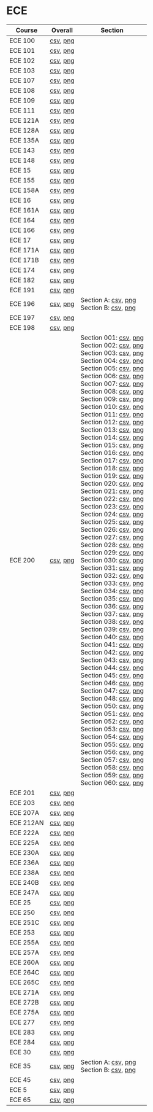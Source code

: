 # ECE

| Course | Overall | Section |
| ------ | ------- | ------- |
| ECE 100 | [csv](https://github.com/UCSD-Historical-Enrollment-Data/2023Fall/blob/main/overall/ECE%20100.csv), [png](https://raw.githubusercontent.com/UCSD-Historical-Enrollment-Data/2023Fall/main/plot_overall/ECE%20100.png) |  |
| ECE 101 | [csv](https://github.com/UCSD-Historical-Enrollment-Data/2023Fall/blob/main/overall/ECE%20101.csv), [png](https://raw.githubusercontent.com/UCSD-Historical-Enrollment-Data/2023Fall/main/plot_overall/ECE%20101.png) |  |
| ECE 102 | [csv](https://github.com/UCSD-Historical-Enrollment-Data/2023Fall/blob/main/overall/ECE%20102.csv), [png](https://raw.githubusercontent.com/UCSD-Historical-Enrollment-Data/2023Fall/main/plot_overall/ECE%20102.png) |  |
| ECE 103 | [csv](https://github.com/UCSD-Historical-Enrollment-Data/2023Fall/blob/main/overall/ECE%20103.csv), [png](https://raw.githubusercontent.com/UCSD-Historical-Enrollment-Data/2023Fall/main/plot_overall/ECE%20103.png) |  |
| ECE 107 | [csv](https://github.com/UCSD-Historical-Enrollment-Data/2023Fall/blob/main/overall/ECE%20107.csv), [png](https://raw.githubusercontent.com/UCSD-Historical-Enrollment-Data/2023Fall/main/plot_overall/ECE%20107.png) |  |
| ECE 108 | [csv](https://github.com/UCSD-Historical-Enrollment-Data/2023Fall/blob/main/overall/ECE%20108.csv), [png](https://raw.githubusercontent.com/UCSD-Historical-Enrollment-Data/2023Fall/main/plot_overall/ECE%20108.png) |  |
| ECE 109 | [csv](https://github.com/UCSD-Historical-Enrollment-Data/2023Fall/blob/main/overall/ECE%20109.csv), [png](https://raw.githubusercontent.com/UCSD-Historical-Enrollment-Data/2023Fall/main/plot_overall/ECE%20109.png) |  |
| ECE 111 | [csv](https://github.com/UCSD-Historical-Enrollment-Data/2023Fall/blob/main/overall/ECE%20111.csv), [png](https://raw.githubusercontent.com/UCSD-Historical-Enrollment-Data/2023Fall/main/plot_overall/ECE%20111.png) |  |
| ECE 121A | [csv](https://github.com/UCSD-Historical-Enrollment-Data/2023Fall/blob/main/overall/ECE%20121A.csv), [png](https://raw.githubusercontent.com/UCSD-Historical-Enrollment-Data/2023Fall/main/plot_overall/ECE%20121A.png) |  |
| ECE 128A | [csv](https://github.com/UCSD-Historical-Enrollment-Data/2023Fall/blob/main/overall/ECE%20128A.csv), [png](https://raw.githubusercontent.com/UCSD-Historical-Enrollment-Data/2023Fall/main/plot_overall/ECE%20128A.png) |  |
| ECE 135A | [csv](https://github.com/UCSD-Historical-Enrollment-Data/2023Fall/blob/main/overall/ECE%20135A.csv), [png](https://raw.githubusercontent.com/UCSD-Historical-Enrollment-Data/2023Fall/main/plot_overall/ECE%20135A.png) |  |
| ECE 143 | [csv](https://github.com/UCSD-Historical-Enrollment-Data/2023Fall/blob/main/overall/ECE%20143.csv), [png](https://raw.githubusercontent.com/UCSD-Historical-Enrollment-Data/2023Fall/main/plot_overall/ECE%20143.png) |  |
| ECE 148 | [csv](https://github.com/UCSD-Historical-Enrollment-Data/2023Fall/blob/main/overall/ECE%20148.csv), [png](https://raw.githubusercontent.com/UCSD-Historical-Enrollment-Data/2023Fall/main/plot_overall/ECE%20148.png) |  |
| ECE 15 | [csv](https://github.com/UCSD-Historical-Enrollment-Data/2023Fall/blob/main/overall/ECE%2015.csv), [png](https://raw.githubusercontent.com/UCSD-Historical-Enrollment-Data/2023Fall/main/plot_overall/ECE%2015.png) |  |
| ECE 155 | [csv](https://github.com/UCSD-Historical-Enrollment-Data/2023Fall/blob/main/overall/ECE%20155.csv), [png](https://raw.githubusercontent.com/UCSD-Historical-Enrollment-Data/2023Fall/main/plot_overall/ECE%20155.png) |  |
| ECE 158A | [csv](https://github.com/UCSD-Historical-Enrollment-Data/2023Fall/blob/main/overall/ECE%20158A.csv), [png](https://raw.githubusercontent.com/UCSD-Historical-Enrollment-Data/2023Fall/main/plot_overall/ECE%20158A.png) |  |
| ECE 16 | [csv](https://github.com/UCSD-Historical-Enrollment-Data/2023Fall/blob/main/overall/ECE%2016.csv), [png](https://raw.githubusercontent.com/UCSD-Historical-Enrollment-Data/2023Fall/main/plot_overall/ECE%2016.png) |  |
| ECE 161A | [csv](https://github.com/UCSD-Historical-Enrollment-Data/2023Fall/blob/main/overall/ECE%20161A.csv), [png](https://raw.githubusercontent.com/UCSD-Historical-Enrollment-Data/2023Fall/main/plot_overall/ECE%20161A.png) |  |
| ECE 164 | [csv](https://github.com/UCSD-Historical-Enrollment-Data/2023Fall/blob/main/overall/ECE%20164.csv), [png](https://raw.githubusercontent.com/UCSD-Historical-Enrollment-Data/2023Fall/main/plot_overall/ECE%20164.png) |  |
| ECE 166 | [csv](https://github.com/UCSD-Historical-Enrollment-Data/2023Fall/blob/main/overall/ECE%20166.csv), [png](https://raw.githubusercontent.com/UCSD-Historical-Enrollment-Data/2023Fall/main/plot_overall/ECE%20166.png) |  |
| ECE 17 | [csv](https://github.com/UCSD-Historical-Enrollment-Data/2023Fall/blob/main/overall/ECE%2017.csv), [png](https://raw.githubusercontent.com/UCSD-Historical-Enrollment-Data/2023Fall/main/plot_overall/ECE%2017.png) |  |
| ECE 171A | [csv](https://github.com/UCSD-Historical-Enrollment-Data/2023Fall/blob/main/overall/ECE%20171A.csv), [png](https://raw.githubusercontent.com/UCSD-Historical-Enrollment-Data/2023Fall/main/plot_overall/ECE%20171A.png) |  |
| ECE 171B | [csv](https://github.com/UCSD-Historical-Enrollment-Data/2023Fall/blob/main/overall/ECE%20171B.csv), [png](https://raw.githubusercontent.com/UCSD-Historical-Enrollment-Data/2023Fall/main/plot_overall/ECE%20171B.png) |  |
| ECE 174 | [csv](https://github.com/UCSD-Historical-Enrollment-Data/2023Fall/blob/main/overall/ECE%20174.csv), [png](https://raw.githubusercontent.com/UCSD-Historical-Enrollment-Data/2023Fall/main/plot_overall/ECE%20174.png) |  |
| ECE 182 | [csv](https://github.com/UCSD-Historical-Enrollment-Data/2023Fall/blob/main/overall/ECE%20182.csv), [png](https://raw.githubusercontent.com/UCSD-Historical-Enrollment-Data/2023Fall/main/plot_overall/ECE%20182.png) |  |
| ECE 191 | [csv](https://github.com/UCSD-Historical-Enrollment-Data/2023Fall/blob/main/overall/ECE%20191.csv), [png](https://raw.githubusercontent.com/UCSD-Historical-Enrollment-Data/2023Fall/main/plot_overall/ECE%20191.png) |  |
| ECE 196 | [csv](https://github.com/UCSD-Historical-Enrollment-Data/2023Fall/blob/main/overall/ECE%20196.csv), [png](https://raw.githubusercontent.com/UCSD-Historical-Enrollment-Data/2023Fall/main/plot_overall/ECE%20196.png) | Section A: [csv](https://github.com/UCSD-Historical-Enrollment-Data/2023Fall/blob/main/section/ECE%20196_A.csv), [png](https://raw.githubusercontent.com/UCSD-Historical-Enrollment-Data/2023Fall/main/plot_section/ECE%20196_A.png)<br>Section B: [csv](https://github.com/UCSD-Historical-Enrollment-Data/2023Fall/blob/main/section/ECE%20196_B.csv), [png](https://raw.githubusercontent.com/UCSD-Historical-Enrollment-Data/2023Fall/main/plot_section/ECE%20196_B.png) |
| ECE 197 | [csv](https://github.com/UCSD-Historical-Enrollment-Data/2023Fall/blob/main/overall/ECE%20197.csv), [png](https://raw.githubusercontent.com/UCSD-Historical-Enrollment-Data/2023Fall/main/plot_overall/ECE%20197.png) |  |
| ECE 198 | [csv](https://github.com/UCSD-Historical-Enrollment-Data/2023Fall/blob/main/overall/ECE%20198.csv), [png](https://raw.githubusercontent.com/UCSD-Historical-Enrollment-Data/2023Fall/main/plot_overall/ECE%20198.png) |  |
| ECE 200 | [csv](https://github.com/UCSD-Historical-Enrollment-Data/2023Fall/blob/main/overall/ECE%20200.csv), [png](https://raw.githubusercontent.com/UCSD-Historical-Enrollment-Data/2023Fall/main/plot_overall/ECE%20200.png) | Section 001: [csv](https://github.com/UCSD-Historical-Enrollment-Data/2023Fall/blob/main/section/ECE%20200_001.csv), [png](https://raw.githubusercontent.com/UCSD-Historical-Enrollment-Data/2023Fall/main/plot_section/ECE%20200_001.png)<br>Section 002: [csv](https://github.com/UCSD-Historical-Enrollment-Data/2023Fall/blob/main/section/ECE%20200_002.csv), [png](https://raw.githubusercontent.com/UCSD-Historical-Enrollment-Data/2023Fall/main/plot_section/ECE%20200_002.png)<br>Section 003: [csv](https://github.com/UCSD-Historical-Enrollment-Data/2023Fall/blob/main/section/ECE%20200_003.csv), [png](https://raw.githubusercontent.com/UCSD-Historical-Enrollment-Data/2023Fall/main/plot_section/ECE%20200_003.png)<br>Section 004: [csv](https://github.com/UCSD-Historical-Enrollment-Data/2023Fall/blob/main/section/ECE%20200_004.csv), [png](https://raw.githubusercontent.com/UCSD-Historical-Enrollment-Data/2023Fall/main/plot_section/ECE%20200_004.png)<br>Section 005: [csv](https://github.com/UCSD-Historical-Enrollment-Data/2023Fall/blob/main/section/ECE%20200_005.csv), [png](https://raw.githubusercontent.com/UCSD-Historical-Enrollment-Data/2023Fall/main/plot_section/ECE%20200_005.png)<br>Section 006: [csv](https://github.com/UCSD-Historical-Enrollment-Data/2023Fall/blob/main/section/ECE%20200_006.csv), [png](https://raw.githubusercontent.com/UCSD-Historical-Enrollment-Data/2023Fall/main/plot_section/ECE%20200_006.png)<br>Section 007: [csv](https://github.com/UCSD-Historical-Enrollment-Data/2023Fall/blob/main/section/ECE%20200_007.csv), [png](https://raw.githubusercontent.com/UCSD-Historical-Enrollment-Data/2023Fall/main/plot_section/ECE%20200_007.png)<br>Section 008: [csv](https://github.com/UCSD-Historical-Enrollment-Data/2023Fall/blob/main/section/ECE%20200_008.csv), [png](https://raw.githubusercontent.com/UCSD-Historical-Enrollment-Data/2023Fall/main/plot_section/ECE%20200_008.png)<br>Section 009: [csv](https://github.com/UCSD-Historical-Enrollment-Data/2023Fall/blob/main/section/ECE%20200_009.csv), [png](https://raw.githubusercontent.com/UCSD-Historical-Enrollment-Data/2023Fall/main/plot_section/ECE%20200_009.png)<br>Section 010: [csv](https://github.com/UCSD-Historical-Enrollment-Data/2023Fall/blob/main/section/ECE%20200_010.csv), [png](https://raw.githubusercontent.com/UCSD-Historical-Enrollment-Data/2023Fall/main/plot_section/ECE%20200_010.png)<br>Section 011: [csv](https://github.com/UCSD-Historical-Enrollment-Data/2023Fall/blob/main/section/ECE%20200_011.csv), [png](https://raw.githubusercontent.com/UCSD-Historical-Enrollment-Data/2023Fall/main/plot_section/ECE%20200_011.png)<br>Section 012: [csv](https://github.com/UCSD-Historical-Enrollment-Data/2023Fall/blob/main/section/ECE%20200_012.csv), [png](https://raw.githubusercontent.com/UCSD-Historical-Enrollment-Data/2023Fall/main/plot_section/ECE%20200_012.png)<br>Section 013: [csv](https://github.com/UCSD-Historical-Enrollment-Data/2023Fall/blob/main/section/ECE%20200_013.csv), [png](https://raw.githubusercontent.com/UCSD-Historical-Enrollment-Data/2023Fall/main/plot_section/ECE%20200_013.png)<br>Section 014: [csv](https://github.com/UCSD-Historical-Enrollment-Data/2023Fall/blob/main/section/ECE%20200_014.csv), [png](https://raw.githubusercontent.com/UCSD-Historical-Enrollment-Data/2023Fall/main/plot_section/ECE%20200_014.png)<br>Section 015: [csv](https://github.com/UCSD-Historical-Enrollment-Data/2023Fall/blob/main/section/ECE%20200_015.csv), [png](https://raw.githubusercontent.com/UCSD-Historical-Enrollment-Data/2023Fall/main/plot_section/ECE%20200_015.png)<br>Section 016: [csv](https://github.com/UCSD-Historical-Enrollment-Data/2023Fall/blob/main/section/ECE%20200_016.csv), [png](https://raw.githubusercontent.com/UCSD-Historical-Enrollment-Data/2023Fall/main/plot_section/ECE%20200_016.png)<br>Section 017: [csv](https://github.com/UCSD-Historical-Enrollment-Data/2023Fall/blob/main/section/ECE%20200_017.csv), [png](https://raw.githubusercontent.com/UCSD-Historical-Enrollment-Data/2023Fall/main/plot_section/ECE%20200_017.png)<br>Section 018: [csv](https://github.com/UCSD-Historical-Enrollment-Data/2023Fall/blob/main/section/ECE%20200_018.csv), [png](https://raw.githubusercontent.com/UCSD-Historical-Enrollment-Data/2023Fall/main/plot_section/ECE%20200_018.png)<br>Section 019: [csv](https://github.com/UCSD-Historical-Enrollment-Data/2023Fall/blob/main/section/ECE%20200_019.csv), [png](https://raw.githubusercontent.com/UCSD-Historical-Enrollment-Data/2023Fall/main/plot_section/ECE%20200_019.png)<br>Section 020: [csv](https://github.com/UCSD-Historical-Enrollment-Data/2023Fall/blob/main/section/ECE%20200_020.csv), [png](https://raw.githubusercontent.com/UCSD-Historical-Enrollment-Data/2023Fall/main/plot_section/ECE%20200_020.png)<br>Section 021: [csv](https://github.com/UCSD-Historical-Enrollment-Data/2023Fall/blob/main/section/ECE%20200_021.csv), [png](https://raw.githubusercontent.com/UCSD-Historical-Enrollment-Data/2023Fall/main/plot_section/ECE%20200_021.png)<br>Section 022: [csv](https://github.com/UCSD-Historical-Enrollment-Data/2023Fall/blob/main/section/ECE%20200_022.csv), [png](https://raw.githubusercontent.com/UCSD-Historical-Enrollment-Data/2023Fall/main/plot_section/ECE%20200_022.png)<br>Section 023: [csv](https://github.com/UCSD-Historical-Enrollment-Data/2023Fall/blob/main/section/ECE%20200_023.csv), [png](https://raw.githubusercontent.com/UCSD-Historical-Enrollment-Data/2023Fall/main/plot_section/ECE%20200_023.png)<br>Section 024: [csv](https://github.com/UCSD-Historical-Enrollment-Data/2023Fall/blob/main/section/ECE%20200_024.csv), [png](https://raw.githubusercontent.com/UCSD-Historical-Enrollment-Data/2023Fall/main/plot_section/ECE%20200_024.png)<br>Section 025: [csv](https://github.com/UCSD-Historical-Enrollment-Data/2023Fall/blob/main/section/ECE%20200_025.csv), [png](https://raw.githubusercontent.com/UCSD-Historical-Enrollment-Data/2023Fall/main/plot_section/ECE%20200_025.png)<br>Section 026: [csv](https://github.com/UCSD-Historical-Enrollment-Data/2023Fall/blob/main/section/ECE%20200_026.csv), [png](https://raw.githubusercontent.com/UCSD-Historical-Enrollment-Data/2023Fall/main/plot_section/ECE%20200_026.png)<br>Section 027: [csv](https://github.com/UCSD-Historical-Enrollment-Data/2023Fall/blob/main/section/ECE%20200_027.csv), [png](https://raw.githubusercontent.com/UCSD-Historical-Enrollment-Data/2023Fall/main/plot_section/ECE%20200_027.png)<br>Section 028: [csv](https://github.com/UCSD-Historical-Enrollment-Data/2023Fall/blob/main/section/ECE%20200_028.csv), [png](https://raw.githubusercontent.com/UCSD-Historical-Enrollment-Data/2023Fall/main/plot_section/ECE%20200_028.png)<br>Section 029: [csv](https://github.com/UCSD-Historical-Enrollment-Data/2023Fall/blob/main/section/ECE%20200_029.csv), [png](https://raw.githubusercontent.com/UCSD-Historical-Enrollment-Data/2023Fall/main/plot_section/ECE%20200_029.png)<br>Section 030: [csv](https://github.com/UCSD-Historical-Enrollment-Data/2023Fall/blob/main/section/ECE%20200_030.csv), [png](https://raw.githubusercontent.com/UCSD-Historical-Enrollment-Data/2023Fall/main/plot_section/ECE%20200_030.png)<br>Section 031: [csv](https://github.com/UCSD-Historical-Enrollment-Data/2023Fall/blob/main/section/ECE%20200_031.csv), [png](https://raw.githubusercontent.com/UCSD-Historical-Enrollment-Data/2023Fall/main/plot_section/ECE%20200_031.png)<br>Section 032: [csv](https://github.com/UCSD-Historical-Enrollment-Data/2023Fall/blob/main/section/ECE%20200_032.csv), [png](https://raw.githubusercontent.com/UCSD-Historical-Enrollment-Data/2023Fall/main/plot_section/ECE%20200_032.png)<br>Section 033: [csv](https://github.com/UCSD-Historical-Enrollment-Data/2023Fall/blob/main/section/ECE%20200_033.csv), [png](https://raw.githubusercontent.com/UCSD-Historical-Enrollment-Data/2023Fall/main/plot_section/ECE%20200_033.png)<br>Section 034: [csv](https://github.com/UCSD-Historical-Enrollment-Data/2023Fall/blob/main/section/ECE%20200_034.csv), [png](https://raw.githubusercontent.com/UCSD-Historical-Enrollment-Data/2023Fall/main/plot_section/ECE%20200_034.png)<br>Section 035: [csv](https://github.com/UCSD-Historical-Enrollment-Data/2023Fall/blob/main/section/ECE%20200_035.csv), [png](https://raw.githubusercontent.com/UCSD-Historical-Enrollment-Data/2023Fall/main/plot_section/ECE%20200_035.png)<br>Section 036: [csv](https://github.com/UCSD-Historical-Enrollment-Data/2023Fall/blob/main/section/ECE%20200_036.csv), [png](https://raw.githubusercontent.com/UCSD-Historical-Enrollment-Data/2023Fall/main/plot_section/ECE%20200_036.png)<br>Section 037: [csv](https://github.com/UCSD-Historical-Enrollment-Data/2023Fall/blob/main/section/ECE%20200_037.csv), [png](https://raw.githubusercontent.com/UCSD-Historical-Enrollment-Data/2023Fall/main/plot_section/ECE%20200_037.png)<br>Section 038: [csv](https://github.com/UCSD-Historical-Enrollment-Data/2023Fall/blob/main/section/ECE%20200_038.csv), [png](https://raw.githubusercontent.com/UCSD-Historical-Enrollment-Data/2023Fall/main/plot_section/ECE%20200_038.png)<br>Section 039: [csv](https://github.com/UCSD-Historical-Enrollment-Data/2023Fall/blob/main/section/ECE%20200_039.csv), [png](https://raw.githubusercontent.com/UCSD-Historical-Enrollment-Data/2023Fall/main/plot_section/ECE%20200_039.png)<br>Section 040: [csv](https://github.com/UCSD-Historical-Enrollment-Data/2023Fall/blob/main/section/ECE%20200_040.csv), [png](https://raw.githubusercontent.com/UCSD-Historical-Enrollment-Data/2023Fall/main/plot_section/ECE%20200_040.png)<br>Section 041: [csv](https://github.com/UCSD-Historical-Enrollment-Data/2023Fall/blob/main/section/ECE%20200_041.csv), [png](https://raw.githubusercontent.com/UCSD-Historical-Enrollment-Data/2023Fall/main/plot_section/ECE%20200_041.png)<br>Section 042: [csv](https://github.com/UCSD-Historical-Enrollment-Data/2023Fall/blob/main/section/ECE%20200_042.csv), [png](https://raw.githubusercontent.com/UCSD-Historical-Enrollment-Data/2023Fall/main/plot_section/ECE%20200_042.png)<br>Section 043: [csv](https://github.com/UCSD-Historical-Enrollment-Data/2023Fall/blob/main/section/ECE%20200_043.csv), [png](https://raw.githubusercontent.com/UCSD-Historical-Enrollment-Data/2023Fall/main/plot_section/ECE%20200_043.png)<br>Section 044: [csv](https://github.com/UCSD-Historical-Enrollment-Data/2023Fall/blob/main/section/ECE%20200_044.csv), [png](https://raw.githubusercontent.com/UCSD-Historical-Enrollment-Data/2023Fall/main/plot_section/ECE%20200_044.png)<br>Section 045: [csv](https://github.com/UCSD-Historical-Enrollment-Data/2023Fall/blob/main/section/ECE%20200_045.csv), [png](https://raw.githubusercontent.com/UCSD-Historical-Enrollment-Data/2023Fall/main/plot_section/ECE%20200_045.png)<br>Section 046: [csv](https://github.com/UCSD-Historical-Enrollment-Data/2023Fall/blob/main/section/ECE%20200_046.csv), [png](https://raw.githubusercontent.com/UCSD-Historical-Enrollment-Data/2023Fall/main/plot_section/ECE%20200_046.png)<br>Section 047: [csv](https://github.com/UCSD-Historical-Enrollment-Data/2023Fall/blob/main/section/ECE%20200_047.csv), [png](https://raw.githubusercontent.com/UCSD-Historical-Enrollment-Data/2023Fall/main/plot_section/ECE%20200_047.png)<br>Section 048: [csv](https://github.com/UCSD-Historical-Enrollment-Data/2023Fall/blob/main/section/ECE%20200_048.csv), [png](https://raw.githubusercontent.com/UCSD-Historical-Enrollment-Data/2023Fall/main/plot_section/ECE%20200_048.png)<br>Section 050: [csv](https://github.com/UCSD-Historical-Enrollment-Data/2023Fall/blob/main/section/ECE%20200_050.csv), [png](https://raw.githubusercontent.com/UCSD-Historical-Enrollment-Data/2023Fall/main/plot_section/ECE%20200_050.png)<br>Section 051: [csv](https://github.com/UCSD-Historical-Enrollment-Data/2023Fall/blob/main/section/ECE%20200_051.csv), [png](https://raw.githubusercontent.com/UCSD-Historical-Enrollment-Data/2023Fall/main/plot_section/ECE%20200_051.png)<br>Section 052: [csv](https://github.com/UCSD-Historical-Enrollment-Data/2023Fall/blob/main/section/ECE%20200_052.csv), [png](https://raw.githubusercontent.com/UCSD-Historical-Enrollment-Data/2023Fall/main/plot_section/ECE%20200_052.png)<br>Section 053: [csv](https://github.com/UCSD-Historical-Enrollment-Data/2023Fall/blob/main/section/ECE%20200_053.csv), [png](https://raw.githubusercontent.com/UCSD-Historical-Enrollment-Data/2023Fall/main/plot_section/ECE%20200_053.png)<br>Section 054: [csv](https://github.com/UCSD-Historical-Enrollment-Data/2023Fall/blob/main/section/ECE%20200_054.csv), [png](https://raw.githubusercontent.com/UCSD-Historical-Enrollment-Data/2023Fall/main/plot_section/ECE%20200_054.png)<br>Section 055: [csv](https://github.com/UCSD-Historical-Enrollment-Data/2023Fall/blob/main/section/ECE%20200_055.csv), [png](https://raw.githubusercontent.com/UCSD-Historical-Enrollment-Data/2023Fall/main/plot_section/ECE%20200_055.png)<br>Section 056: [csv](https://github.com/UCSD-Historical-Enrollment-Data/2023Fall/blob/main/section/ECE%20200_056.csv), [png](https://raw.githubusercontent.com/UCSD-Historical-Enrollment-Data/2023Fall/main/plot_section/ECE%20200_056.png)<br>Section 057: [csv](https://github.com/UCSD-Historical-Enrollment-Data/2023Fall/blob/main/section/ECE%20200_057.csv), [png](https://raw.githubusercontent.com/UCSD-Historical-Enrollment-Data/2023Fall/main/plot_section/ECE%20200_057.png)<br>Section 058: [csv](https://github.com/UCSD-Historical-Enrollment-Data/2023Fall/blob/main/section/ECE%20200_058.csv), [png](https://raw.githubusercontent.com/UCSD-Historical-Enrollment-Data/2023Fall/main/plot_section/ECE%20200_058.png)<br>Section 059: [csv](https://github.com/UCSD-Historical-Enrollment-Data/2023Fall/blob/main/section/ECE%20200_059.csv), [png](https://raw.githubusercontent.com/UCSD-Historical-Enrollment-Data/2023Fall/main/plot_section/ECE%20200_059.png)<br>Section 060: [csv](https://github.com/UCSD-Historical-Enrollment-Data/2023Fall/blob/main/section/ECE%20200_060.csv), [png](https://raw.githubusercontent.com/UCSD-Historical-Enrollment-Data/2023Fall/main/plot_section/ECE%20200_060.png) |
| ECE 201 | [csv](https://github.com/UCSD-Historical-Enrollment-Data/2023Fall/blob/main/overall/ECE%20201.csv), [png](https://raw.githubusercontent.com/UCSD-Historical-Enrollment-Data/2023Fall/main/plot_overall/ECE%20201.png) |  |
| ECE 203 | [csv](https://github.com/UCSD-Historical-Enrollment-Data/2023Fall/blob/main/overall/ECE%20203.csv), [png](https://raw.githubusercontent.com/UCSD-Historical-Enrollment-Data/2023Fall/main/plot_overall/ECE%20203.png) |  |
| ECE 207A | [csv](https://github.com/UCSD-Historical-Enrollment-Data/2023Fall/blob/main/overall/ECE%20207A.csv), [png](https://raw.githubusercontent.com/UCSD-Historical-Enrollment-Data/2023Fall/main/plot_overall/ECE%20207A.png) |  |
| ECE 212AN | [csv](https://github.com/UCSD-Historical-Enrollment-Data/2023Fall/blob/main/overall/ECE%20212AN.csv), [png](https://raw.githubusercontent.com/UCSD-Historical-Enrollment-Data/2023Fall/main/plot_overall/ECE%20212AN.png) |  |
| ECE 222A | [csv](https://github.com/UCSD-Historical-Enrollment-Data/2023Fall/blob/main/overall/ECE%20222A.csv), [png](https://raw.githubusercontent.com/UCSD-Historical-Enrollment-Data/2023Fall/main/plot_overall/ECE%20222A.png) |  |
| ECE 225A | [csv](https://github.com/UCSD-Historical-Enrollment-Data/2023Fall/blob/main/overall/ECE%20225A.csv), [png](https://raw.githubusercontent.com/UCSD-Historical-Enrollment-Data/2023Fall/main/plot_overall/ECE%20225A.png) |  |
| ECE 230A | [csv](https://github.com/UCSD-Historical-Enrollment-Data/2023Fall/blob/main/overall/ECE%20230A.csv), [png](https://raw.githubusercontent.com/UCSD-Historical-Enrollment-Data/2023Fall/main/plot_overall/ECE%20230A.png) |  |
| ECE 236A | [csv](https://github.com/UCSD-Historical-Enrollment-Data/2023Fall/blob/main/overall/ECE%20236A.csv), [png](https://raw.githubusercontent.com/UCSD-Historical-Enrollment-Data/2023Fall/main/plot_overall/ECE%20236A.png) |  |
| ECE 238A | [csv](https://github.com/UCSD-Historical-Enrollment-Data/2023Fall/blob/main/overall/ECE%20238A.csv), [png](https://raw.githubusercontent.com/UCSD-Historical-Enrollment-Data/2023Fall/main/plot_overall/ECE%20238A.png) |  |
| ECE 240B | [csv](https://github.com/UCSD-Historical-Enrollment-Data/2023Fall/blob/main/overall/ECE%20240B.csv), [png](https://raw.githubusercontent.com/UCSD-Historical-Enrollment-Data/2023Fall/main/plot_overall/ECE%20240B.png) |  |
| ECE 247A | [csv](https://github.com/UCSD-Historical-Enrollment-Data/2023Fall/blob/main/overall/ECE%20247A.csv), [png](https://raw.githubusercontent.com/UCSD-Historical-Enrollment-Data/2023Fall/main/plot_overall/ECE%20247A.png) |  |
| ECE 25 | [csv](https://github.com/UCSD-Historical-Enrollment-Data/2023Fall/blob/main/overall/ECE%2025.csv), [png](https://raw.githubusercontent.com/UCSD-Historical-Enrollment-Data/2023Fall/main/plot_overall/ECE%2025.png) |  |
| ECE 250 | [csv](https://github.com/UCSD-Historical-Enrollment-Data/2023Fall/blob/main/overall/ECE%20250.csv), [png](https://raw.githubusercontent.com/UCSD-Historical-Enrollment-Data/2023Fall/main/plot_overall/ECE%20250.png) |  |
| ECE 251C | [csv](https://github.com/UCSD-Historical-Enrollment-Data/2023Fall/blob/main/overall/ECE%20251C.csv), [png](https://raw.githubusercontent.com/UCSD-Historical-Enrollment-Data/2023Fall/main/plot_overall/ECE%20251C.png) |  |
| ECE 253 | [csv](https://github.com/UCSD-Historical-Enrollment-Data/2023Fall/blob/main/overall/ECE%20253.csv), [png](https://raw.githubusercontent.com/UCSD-Historical-Enrollment-Data/2023Fall/main/plot_overall/ECE%20253.png) |  |
| ECE 255A | [csv](https://github.com/UCSD-Historical-Enrollment-Data/2023Fall/blob/main/overall/ECE%20255A.csv), [png](https://raw.githubusercontent.com/UCSD-Historical-Enrollment-Data/2023Fall/main/plot_overall/ECE%20255A.png) |  |
| ECE 257A | [csv](https://github.com/UCSD-Historical-Enrollment-Data/2023Fall/blob/main/overall/ECE%20257A.csv), [png](https://raw.githubusercontent.com/UCSD-Historical-Enrollment-Data/2023Fall/main/plot_overall/ECE%20257A.png) |  |
| ECE 260A | [csv](https://github.com/UCSD-Historical-Enrollment-Data/2023Fall/blob/main/overall/ECE%20260A.csv), [png](https://raw.githubusercontent.com/UCSD-Historical-Enrollment-Data/2023Fall/main/plot_overall/ECE%20260A.png) |  |
| ECE 264C | [csv](https://github.com/UCSD-Historical-Enrollment-Data/2023Fall/blob/main/overall/ECE%20264C.csv), [png](https://raw.githubusercontent.com/UCSD-Historical-Enrollment-Data/2023Fall/main/plot_overall/ECE%20264C.png) |  |
| ECE 265C | [csv](https://github.com/UCSD-Historical-Enrollment-Data/2023Fall/blob/main/overall/ECE%20265C.csv), [png](https://raw.githubusercontent.com/UCSD-Historical-Enrollment-Data/2023Fall/main/plot_overall/ECE%20265C.png) |  |
| ECE 271A | [csv](https://github.com/UCSD-Historical-Enrollment-Data/2023Fall/blob/main/overall/ECE%20271A.csv), [png](https://raw.githubusercontent.com/UCSD-Historical-Enrollment-Data/2023Fall/main/plot_overall/ECE%20271A.png) |  |
| ECE 272B | [csv](https://github.com/UCSD-Historical-Enrollment-Data/2023Fall/blob/main/overall/ECE%20272B.csv), [png](https://raw.githubusercontent.com/UCSD-Historical-Enrollment-Data/2023Fall/main/plot_overall/ECE%20272B.png) |  |
| ECE 275A | [csv](https://github.com/UCSD-Historical-Enrollment-Data/2023Fall/blob/main/overall/ECE%20275A.csv), [png](https://raw.githubusercontent.com/UCSD-Historical-Enrollment-Data/2023Fall/main/plot_overall/ECE%20275A.png) |  |
| ECE 277 | [csv](https://github.com/UCSD-Historical-Enrollment-Data/2023Fall/blob/main/overall/ECE%20277.csv), [png](https://raw.githubusercontent.com/UCSD-Historical-Enrollment-Data/2023Fall/main/plot_overall/ECE%20277.png) |  |
| ECE 283 | [csv](https://github.com/UCSD-Historical-Enrollment-Data/2023Fall/blob/main/overall/ECE%20283.csv), [png](https://raw.githubusercontent.com/UCSD-Historical-Enrollment-Data/2023Fall/main/plot_overall/ECE%20283.png) |  |
| ECE 284 | [csv](https://github.com/UCSD-Historical-Enrollment-Data/2023Fall/blob/main/overall/ECE%20284.csv), [png](https://raw.githubusercontent.com/UCSD-Historical-Enrollment-Data/2023Fall/main/plot_overall/ECE%20284.png) |  |
| ECE 30 | [csv](https://github.com/UCSD-Historical-Enrollment-Data/2023Fall/blob/main/overall/ECE%2030.csv), [png](https://raw.githubusercontent.com/UCSD-Historical-Enrollment-Data/2023Fall/main/plot_overall/ECE%2030.png) |  |
| ECE 35 | [csv](https://github.com/UCSD-Historical-Enrollment-Data/2023Fall/blob/main/overall/ECE%2035.csv), [png](https://raw.githubusercontent.com/UCSD-Historical-Enrollment-Data/2023Fall/main/plot_overall/ECE%2035.png) | Section A: [csv](https://github.com/UCSD-Historical-Enrollment-Data/2023Fall/blob/main/section/ECE%2035_A.csv), [png](https://raw.githubusercontent.com/UCSD-Historical-Enrollment-Data/2023Fall/main/plot_section/ECE%2035_A.png)<br>Section B: [csv](https://github.com/UCSD-Historical-Enrollment-Data/2023Fall/blob/main/section/ECE%2035_B.csv), [png](https://raw.githubusercontent.com/UCSD-Historical-Enrollment-Data/2023Fall/main/plot_section/ECE%2035_B.png) |
| ECE 45 | [csv](https://github.com/UCSD-Historical-Enrollment-Data/2023Fall/blob/main/overall/ECE%2045.csv), [png](https://raw.githubusercontent.com/UCSD-Historical-Enrollment-Data/2023Fall/main/plot_overall/ECE%2045.png) |  |
| ECE 5 | [csv](https://github.com/UCSD-Historical-Enrollment-Data/2023Fall/blob/main/overall/ECE%205.csv), [png](https://raw.githubusercontent.com/UCSD-Historical-Enrollment-Data/2023Fall/main/plot_overall/ECE%205.png) |  |
| ECE 65 | [csv](https://github.com/UCSD-Historical-Enrollment-Data/2023Fall/blob/main/overall/ECE%2065.csv), [png](https://raw.githubusercontent.com/UCSD-Historical-Enrollment-Data/2023Fall/main/plot_overall/ECE%2065.png) |  |
